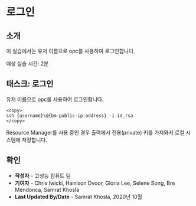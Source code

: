 # 로그인

## 소개

이 실습에서는 유저 이름으로 opc를 사용하여 로그인합니다.

예상 실습 시간: 2분

## 태스크: 로그인

유저 이름으로 opc를 사용하여 로그인합니다.

    <copy>
    ssh {username}\@{bm-public-ip-address} -i id_rsa
    </copy>
    

Resource Manager를 사용 중인 경우 출력에서 전용(private) 키를 가져와서 로컬 시스템에 저장합니다.

## 확인

*   **작성자** - 고성능 컴퓨트 팀
*   **기여자** - Chris Iwicki, Harrison Dvoor, Gloria Lee, Selene Song, Bre Mendonca, Samrat Khosla
*   **Last Updated By/Date** - Samrat Khosla, 2020년 10월